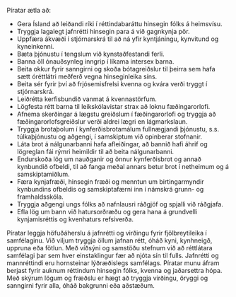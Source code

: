 Píratar ætla að:

- Gera Ísland að leiðandi ríki í réttindabaráttu hinsegin fólks á heimsvísu.
- Tryggja lagalegt jafnrétti hinsegin para á við gagnkynja pör.
- Uppfæra ákvæði í stjórnarskrá til að ná yfir kyntjáningu, kynvitund og kyneinkenni.
- Bæta þjónustu í tengslum við kynstaðfestandi ferli.
- Banna öll ónauðsynleg inngrip í líkama intersex barna. 
- Beita okkur fyrir sanngirni og skoða bótagreiðslur til þeirra sem hafa sætt óréttlátri meðferð vegna hinseginleika síns.
- Beita sér fyrir því að frjósemisfrelsi kvenna og kvára verði tryggt í stjórnarskrá.
- Leiðrétta kerfisbundið vanmat á kvennastörfum.
- Lögfesta rétt barna til leikskólavistar strax að loknu fæðingarorlofi.
- Afnema skerðingar á lægstu greiðslum í fæðingarorlofi og tryggja að fæðingarorlofsgreiðslur verði aldrei lægri en lágmarkslaun.
- Tryggja brotaþolum í kynferðisbrotamálum fullnægjandi þjónustu, s.s. túlkaþjónustu og aðgengi, í samskiptum við opinberar stofnanir.
- Láta brot á nálgunarbanni hafa afleiðingar, að bannið hafi áhrif og lögreglan fái rýmri heimildir til að beita nálgunarbanni.
- Endurskoða lög um nauðganir og önnur kynferðisbrot og annað kynbundið ofbeldi, til að fanga meðal annars betur brot í netheimum og á samskiptamiðlum.
- Færa kynjafræði, hinsegin fræði og menntun um birtingarmyndir kynbundins ofbeldis og samskiptafærni inn í námskrá grunn- og framhaldsskóla.
- Tryggja aðgengi ungs fólks að nafnlausri ráðgjöf og spjalli við ráðgjafa.
- Efla lög um bann við hatursorðræðu og  gera hana á grundvelli kynjamisréttis og kvenhaturs refsiverða.

Píratar leggja  höfuðáherslu á jafnrétti og virðingu fyrir fjölbreytileika í samfélaginu. Við viljum tryggja öllum jafnan rétt, óháð kyni, kynhneigð, uppruna eða fötlun. Með víðsýni og samstöðu stefnum við að réttlátara samfélagi þar sem hver einstaklingur fær að njóta sín til fulls.
Jafnrétti og mannréttindi eru hornsteinar lýðræðislegs samfélags. Píratar munu áfram berjast fyrir auknum réttindum hinsegin fólks, kvenna og jaðarsettra hópa. Með skýrum lögum og fræðslu er hægt að tryggja virðingu, öryggi og sanngirni fyrir alla, óháð bakgrunni eða aðstæðum.
